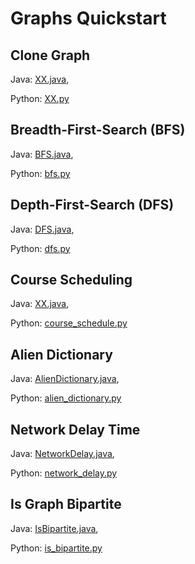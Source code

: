 # Graphs Quickstart

## Clone Graph
Java: [XX.java](https://github.com/samgh/6-Weeks-to-Interview-Ready/blob/master/quickstart_guides/graphs/java/XX.java),

Python: [XX.py](https://github.com/samgh/6-Weeks-to-Interview-Ready/blob/master/quickstart_guides/graphs/python/XX.py)

## Breadth-First-Search (BFS)
Java: [BFS.java](https://github.com/samgh/6-Weeks-to-Interview-Ready/blob/master/quickstart_guides/graphs/java/BFS.java),

Python: [bfs.py](https://github.com/samgh/6-Weeks-to-Interview-Ready/blob/master/quickstart_guides/graphs/python/bfs.py)

## Depth-First-Search (DFS)
Java: [DFS.java](https://github.com/samgh/6-Weeks-to-Interview-Ready/blob/master/quickstart_guides/graphs/java/DFS.java),

Python: [dfs.py](https://github.com/samgh/6-Weeks-to-Interview-Ready/blob/master/quickstart_guides/graphs/python/dfs.py)

## Course Scheduling
Java: [XX.java](https://github.com/samgh/6-Weeks-to-Interview-Ready/blob/master/quickstart_guides/graphs/java/XX.java),

Python: [course_schedule.py](https://github.com/samgh/6-Weeks-to-Interview-Ready/blob/master/quickstart_guides/graphs/python/course_schedule.py)

## Alien Dictionary
Java: [AlienDictionary.java](https://github.com/samgh/6-Weeks-to-Interview-Ready/blob/master/quickstart_guides/graphs/java/AlienDictionary.java),

Python: [alien_dictionary.py](https://github.com/samgh/6-Weeks-to-Interview-Ready/blob/master/quickstart_guides/graphs/python/alien_dictionary.py)

## Network Delay Time
Java: [NetworkDelay.java](https://github.com/samgh/6-Weeks-to-Interview-Ready/blob/master/quickstart_guides/graphs/java/NetworkDelay.java),

Python: [network_delay.py](https://github.com/samgh/6-Weeks-to-Interview-Ready/blob/master/quickstart_guides/graphs/python/network_delay.py)

## Is Graph Bipartite
Java: [IsBipartite.java](https://github.com/samgh/6-Weeks-to-Interview-Ready/blob/master/quickstart_guides/graphs/java/IsBipartite.java),

Python: [is_bipartite.py](https://github.com/samgh/6-Weeks-to-Interview-Ready/blob/master/quickstart_guides/graphs/python/is_bipartite.py)
